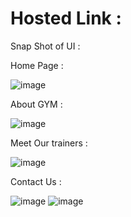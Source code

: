 # Hosted Link : 


Snap Shot of UI : 


Home Page : 

![image](https://github.com/Av0011/Tailwind_major_projects/assets/126654288/81808465-1639-451e-a185-d01299a670fe)


About GYM :

![image](https://github.com/Av0011/Tailwind_major_projects/assets/126654288/21b8dbbd-2b46-47ab-95ec-384bfb937ebd)


Meet Our trainers : 

![image](https://github.com/Av0011/Tailwind_major_projects/assets/126654288/28cd94d5-42e4-428f-ba08-f5f747835eb5)


Contact Us : 

![image](https://github.com/Av0011/Tailwind_major_projects/assets/126654288/03a05f66-4516-45ff-9355-18117b27508d)
![image](https://github.com/Av0011/Tailwind_major_projects/assets/126654288/a695fe13-4585-4b45-aafe-9511301199f4)
